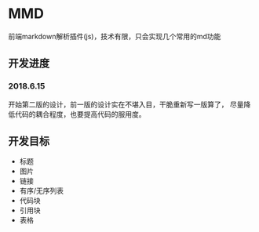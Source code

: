 # MMD
前端markdown解析插件(js)，技术有限，只会实现几个常用的md功能

## 开发进度
### 2018.6.15
开始第二版的设计，前一版的设计实在不堪入目，干脆重新写一版算了，
尽量降低代码的耦合程度，也要提高代码的服用度。

## 开发目标
- 标题
- 图片
- 链接
- 有序/无序列表
- 代码块
- 引用块
- 表格
